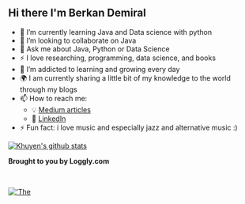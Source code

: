 ## Hi there I'm Berkan Demiral 

- 🌱 I’m currently learning Java and Data science with python
- 👯 I’m looking to collaborate on Java 
- 💬 Ask me about Java, Python or Data Science 
- :zap: I love researching, programming, data science, and books
- 🌱 I’m addicted to learning and growing every day
- :earth_africa: I am currently sharing a little bit of my knowledge to the world through my blogs
- 📫 How to reach me: 
  - :bulb: [Medium articles](https://demiralbrkn.medium.com/)
  - :office: [LinkedIn](https://www.linkedin.com/in/berkan-demiral-37a9a618b/)
- ⚡ Fun fact: i love music and especially jazz and alternative music :) 

[![Khuyen's github stats](https://github-readme-stats.vercel.app/api?username=BerkanDemiral&count_private=true&show_icons=true&theme=radical&hide_rank=false)](https://github.com/anuraghazra/github-readme-stats)
<p><strong>Brought to you by Loggly.com</strong></p><br />
<p><a href=’https://www.loggly.com/blog/the-most-popular-programming-languages-in-to-github-since-2012/’><img src=’https://www.loggly.com/wp-content/uploads/2015/04/Most-Popular-Languages-According-to-GitHub-Since-2012-loggly-infographic_v3.png’ alt=’The Most Popular Programming Languages in to GitHub Since 2012′ width=’1000px’ border=’0′ /></a></p><br />
<p>
